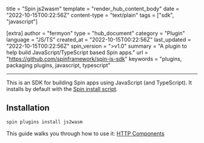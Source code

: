 title = "Spin js2wasm"
template = "render_hub_content_body"
date = "2022-10-15T00:22:56Z"
content-type = "text/plain"
tags = ["sdk", "javascript"]

[extra]
author = "fermyon"
type = "hub_document"
category = "Plugin"
language = "JS/TS"
created_at = "2022-10-15T00:22:56Z"
last_updated = "2022-10-15T00:22:56Z"
spin_version = ">v1.0"
summary = "A plugin to help build JavaScript/TypeScript based Spin apps."
url = "https://github.com/spinframework/spin-js-sdk"
keywords = "plugins, packaging plugins, javascript, typescript"

---

This is an SDK for building Spin apps using JavaScript (and TypeScript). It installs by default with the [Spin install script](../../spin/install#installing-spin).

## Installation

```bash
spin plugins install js2wasm
```

This guide walks you through how to use it: [HTTP Components](../../spin/javascript-components)